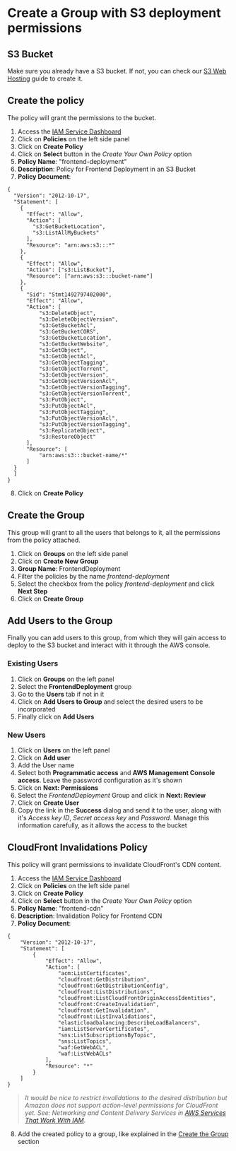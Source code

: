 # Create a Group with S3 deployment permissions

## S3 Bucket

Make sure you already have a S3 bucket. If not, you can check our [S3 Web Hosting](./s3-web-hosting.md) guide to create it.

## Create the policy

The policy will grant the permissions to the bucket.

1. Access the [IAM Service Dashboard](https://console.aws.amazon.com/iam)
2. Click on **Policies** on the left side panel
3. Click on **Create Policy**
4. Click on **Select** button in the *Create Your Own Policy* option
5. **Policy Name**: "frontend-deployment"
6. **Description**: Policy for Frontend Deployment in an S3 Bucket
7. **Policy Document**:

```
{
  "Version": "2012-10-17",
  "Statement": [
    {
      "Effect": "Allow",
      "Action": [
        "s3:GetBucketLocation",
        "s3:ListAllMyBuckets"
      ],
      "Resource": "arn:aws:s3:::*"
    },
    {
      "Effect": "Allow",
      "Action": ["s3:ListBucket"],
      "Resource": ["arn:aws:s3:::bucket-name"]
    },
    {
      "Sid": "Stmt1492797402000",
      "Effect": "Allow",
      "Action": [
          "s3:DeleteObject",
          "s3:DeleteObjectVersion",
          "s3:GetBucketAcl",
          "s3:GetBucketCORS",
          "s3:GetBucketLocation",
          "s3:GetBucketWebsite",
          "s3:GetObject",
          "s3:GetObjectAcl",
          "s3:GetObjectTagging",
          "s3:GetObjectTorrent",
          "s3:GetObjectVersion",
          "s3:GetObjectVersionAcl",
          "s3:GetObjectVersionTagging",
          "s3:GetObjectVersionTorrent",
          "s3:PutObject",
          "s3:PutObjectAcl",
          "s3:PutObjectTagging",
          "s3:PutObjectVersionAcl",
          "s3:PutObjectVersionTagging",
          "s3:ReplicateObject",
          "s3:RestoreObject"
      ],
      "Resource": [
          "arn:aws:s3:::bucket-name/*"
      ]
  }
  ]
}
```

8. Click on **Create Policy**

## <a name="create-the-group"></a> Create the Group

This group will grant to all the users that belongs to it, all the permissions from the policy attached.

1. Click on **Groups** on the left side panel
2. Click on **Create New Group**
3. **Group Name**: FrontendDeployment
4. Filter the policies by the name *frontend-deployment*
5. Select the checkbox from the policy *frontend-deployment* and click **Next Step**
6. Click on **Create Group**

## Add Users to the Group

Finally you can add users to this group, from which they will gain access to deploy to the S3 bucket and interact with it through the AWS console.

### Existing Users

1. Click on **Groups** on the left panel
2. Select the **FrontendDeployment** group
3. Go to the **Users** tab if not in it
4. Click on **Add Users to Group** and select the desired users to be incorporated
5. Finally click on **Add Users**

### New Users

1. Click on **Users** on the left panel
2. Click on **Add user**
3. Add the User name
4. Select both **Programmatic access** and **AWS Management Console access**. Leave the password configuration as it's shown
5. Click on **Next: Permissions**
6. Select the *FrontendDeployment* Group and click in **Next: Review**
7. Click on **Create User**
8. Copy the link in the **Success** dialog and send it to the user, along with it's *Access key ID*, *Secret access key* and *Password*. Manage this information carefully, as it allows the access to the bucket

## CloudFront Invalidations Policy

This policy will grant permissions to invalidate CloudFront's CDN content.

1. Access the [IAM Service Dashboard](https://console.aws.amazon.com/iam)
2. Click on **Policies** on the left side panel
3. Click on **Create Policy**
4. Click on **Select** button in the *Create Your Own Policy* option
5. **Policy Name**: "frontend-cdn"
6. **Description**: Invalidation Policy for Frontend CDN
7. **Policy Document**:
```
{
    "Version": "2012-10-17",
    "Statement": [
        {
            "Effect": "Allow",
            "Action": [
                "acm:ListCertificates",
                "cloudfront:GetDistribution",
                "cloudfront:GetDistributionConfig",
                "cloudfront:ListDistributions",
                "cloudfront:ListCloudFrontOriginAccessIdentities",
                "cloudfront:CreateInvalidation",
                "cloudfront:GetInvalidation",
                "cloudfront:ListInvalidations",
                "elasticloadbalancing:DescribeLoadBalancers",
                "iam:ListServerCertificates",
                "sns:ListSubscriptionsByTopic",
                "sns:ListTopics",
                "waf:GetWebACL",
                "waf:ListWebACLs"
            ],
            "Resource": "*"
        }
    ]
}
```
> *It would be nice to restrict invalidations to the desired distribution but Amazon does not support action-level permissions for CloudFront yet. See: Networking and Content Delivery Services in [AWS Services That Work With IAM](http://docs.aws.amazon.com/IAM/latest/UserGuide/reference_aws-services-that-work-with-iam.html)*.

8. Add the created policy to a group, like explained in the [Create the Group](#create-the-group) section
